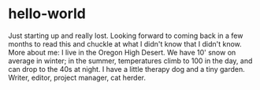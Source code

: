 # hello-world
Just starting up and really lost. Looking forward to coming back in a few months to read this and chuckle at what I didn't know that I didn't know.
More about me: I live in the Oregon High Desert. We have 10' snow on average in winter; in the summer, temperatures climb to 100 in the day, and can drop to the 40s at night. I have a little therapy dog and a tiny garden. Writer, editor, project manager, cat herder.

